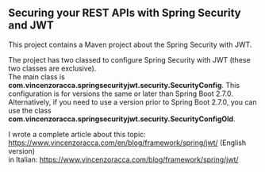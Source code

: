 ## Securing your REST APIs with Spring Security and JWT

This project contains a Maven project about the Spring Security with JWT.

The project has two classed to configure Spring Security with JWT (these two classes are exclusive). \
The main class is **com.vincenzoracca.springsecurityjwt.security.SecurityConfig**. This configuration is for versions the same or later than Spring Boot 2.7.0. \
Alternatively, if you need to use a version prior to Spring Boot 2.7.0, you can use the class **com.vincenzoracca.springsecurityjwt.security.SecurityConfigOld**.


I wrote a complete article about this topic: https://www.vincenzoracca.com/en/blog/framework/spring/jwt/ (English version)\
in Italian: https://www.vincenzoracca.com/blog/framework/spring/jwt/
